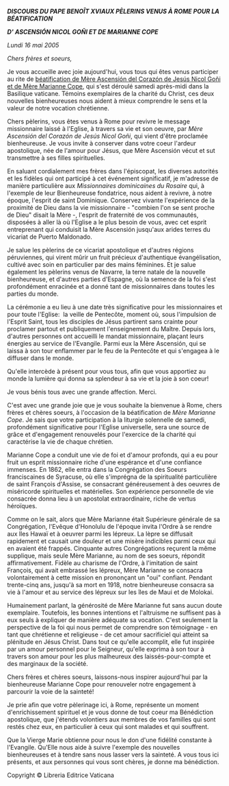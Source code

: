 ***DISCOURS DU PAPE BENOÎT XVI******AUX PÈLERINS VENUS À ROME POUR LA BÉATIFICATION***

***D' ASCENSIÓN NICOL GOÑI ET DE MARIANNE COPE***

*Lundi 16 mai 2005*

*Chers frères et soeurs,*

Je vous accueille avec joie aujourd'hui, vous tous qui êtes venus participer au rite de [béatification de Mère Ascensión del Corazón de Jesús Nicol Goñi et de Mère Marianne Cope](http://www.vatican.va/roman_curia/congregations/csaints/documents/rc_con_csaints_doc_20050514_beatifications_fr.html), qui s'est déroulé samedi après-midi dans la Basilique vaticane. Témoins exemplaires de la charité du Christ, ces deux nouvelles bienheureuses nous aident à mieux comprendre le sens et la valeur de notre vocation chrétienne.

Chers pèlerins, vous êtes venus à Rome pour revivre le message missionnaire laissé à l'Eglise, à travers sa vie et son oeuvre, par *Mère Ascensión del Corazón de Jesús Nicol Goñi*, qui vient d'être proclamée bienheureuse. Je vous invite à conserver dans votre coeur l'ardeur apostolique, née de l'amour pour Jésus, que Mère Ascensión vécut et sut transmettre à ses filles spirituelles.

En saluant cordialement mes frères dans l'épiscopat, les diverses autorités et les fidèles qui ont participé à cet événement significatif, je m'adresse de manière particulière aux *Missionnaires dominicaines du Rosaire* qui, à l'exemple de leur Bienheureuse fondatrice, nous aident à revivre, à notre époque, l'esprit de saint Dominique. Conservez vivante l'expérience de la proximité de Dieu dans la vie missionnaire - "combien l'on se sent proche de Dieu" disait la Mère -, l'esprit de fraternité de vos communautés, disposées à aller là où l'Eglise a le plus besoin de vous, avec cet esprit entreprenant qui conduisit la Mère Ascensión jusqu'aux arides terres du vicariat de Puerto Maldonado.

Je salue les pèlerins de ce vicariat apostolique et d'autres régions péruviennes, qui virent mûrir un fruit précieux d'authentique évangélisation, cultivé avec soin en particulier par des mains féminines. Et je salue également les pèlerins venus de Navarre, la terre natale de la nouvelle bienheureuse, et d'autres parties d'Espagne, où la semence de la foi s'est profondément enracinée et a donné tant de missionnaires dans toutes les parties du monde.

La cérémonie a eu lieu à une date très significative pour les missionnaires et pour toute l'Eglise:  la veille de Pentecôte, moment où, sous l'impulsion de l'Esprit Saint, tous les disciples de Jésus partirent sans crainte pour proclamer partout et publiquement l'enseignement du Maître. Depuis lors, d'autres personnes ont accueilli le mandat missionnaire, plaçant leurs énergies au service de l'Evangile. Parmi eux la Mère Ascensión, qui se laissa à son tour enflammer par le feu de la Pentecôte et qui s'engagea à le diffuser dans le monde.

Qu'elle intercède à présent pour vous tous, afin que vous apportiez au monde la lumière qui donna sa splendeur à sa vie et la joie à son coeur!

Je vous bénis tous avec une grande affection. Merci.

C'est avec une grande joie que je vous souhaite la bienvenue à Rome, chers frères et chères soeurs, à l'occasion de la béatification de *Mère Marianne Cope*. Je sais que votre participation à la liturgie solennelle de samedi, profondément significative pour l'Eglise universelle, sera une source de grâce et d'engagement renouvelés pour l'exercice de la charité qui caractérise la vie de chaque chrétien.

Marianne Cope a conduit une vie de foi et d'amour profonds, qui a eu pour fruit un esprit missionnaire riche d'une espérance et d'une confiance immenses. En 1862, elle entra dans la Congrégation des Soeurs franciscaines de Syracuse, où elle s'imprégna de la spiritualité particulière de saint François d'Assise, se consacrant généreusement à des oeuvres de miséricorde spirituelles et matérielles. Son expérience personnelle de vie consacrée donna lieu à un apostolat extraordinaire, riche de vertus héroïques.

Comme on le sait, alors que Mère Marianne était Supérieure générale de sa Congrégation, l'Evêque d'Honolulu de l'époque invita l'Ordre à se rendre aux Iles Hawaï et à oeuvrer parmi les lépreux. La lèpre se diffusait rapidement et causait une douleur et une misère indicibles parmi ceux qui en avaient été frappés. Cinquante autres Congrégations reçurent la même supplique, mais seule Mère Marianne, au nom de ses soeurs, répondit affirmativement. Fidèle au charisme de l'Ordre, à l'imitation de saint François, qui avait embrassé les lépreux, Mère Marianne se consacra volontairement à cette mission en prononçant un "oui" confiant. Pendant trente-cinq ans, jusqu'à sa mort en 1918, notre bienheureuse consacra sa vie à l'amour et au service des lépreux sur les îles de Maui et de Molokai.

Humainement parlant, la générosité de Mère Marianne fut sans aucun doute exemplaire. Toutefois, les bonnes intentions et l'altruisme ne suffisent pas à eux seuls à expliquer de manière adéquate sa vocation. C'est seulement la perspective de la foi qui nous permet de comprendre son témoignage - en tant que chrétienne et religieuse - de cet amour sacrificiel qui atteint sa plénitude en Jésus Christ. Dans tout ce qu'elle accomplit, elle fut inspirée par un amour personnel pour le Seigneur, qu'elle exprima à son tour à travers son amour pour les plus malheureux des laissés-pour-compte et des marginaux de la société.

Chers frères et chères soeurs, laissons-nous inspirer aujourd'hui par la bienheureuse Marianne Cope pour renouveler notre engagement à parcourir la voie de la sainteté!

Je prie afin que votre pèlerinage ici, à Rome, représente un moment d'enrichissement spirituel et je vous donne de tout coeur ma Bénédiction apostolique, que j'étends volontiers aux membres de vos familles qui sont restés chez eux, en particulier à ceux qui sont malades et qui souffrent.

Que la Vierge Marie obtienne pour nous le don d'une fidélité constante à l'Evangile. Qu'Elle nous aide à suivre l'exemple des nouvelles bienheureuses et à tendre sans nous lasser vers la sainteté. A vous tous ici présents, et aux personnes qui vous sont chères, je donne ma bénédiction.

Copyright © Libreria Editrice Vaticana